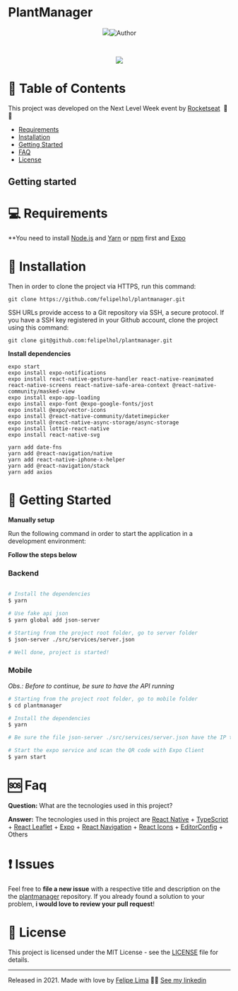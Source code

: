 #  PlantManager

<p align="center">
<img src="/src/assets/plantmanager-preview.png/>

</p>

[![Author](https://img.shields.io/badge/author-Felipe%20Lima-red)](https://github.com/felipelhol)

<br />

<p align="center">
<img src="/src/assets/plantmanager-preview.png"/>
</p>

# :pushpin: Table of Contents

This project was developed on the Next Level Week event by [Rocketseat](https://rocketseat.com.br/) &nbsp;🚀💜

- [Requirements](#computer-requirements)
- [Installation](#round_pushpin-installation)
- [Getting Started](#runner-getting-started)
- [FAQ](#sos-faq)
- [License](#closed_book-license)

## Getting started

# :computer: Requirements

\*\*You need to install [Node.js](https://nodejs.org/en/download/) and [Yarn](https://yarnpkg.com/) or [npm](https://www.npmjs.com/) first and [Expo](https://expo.io/)

# :round_pushpin: Installation

Then in order to clone the project via HTTPS, run this command:

```
git clone https://github.com/felipelhol/plantmanager.git
```

SSH URLs provide access to a Git repository via SSH, a secure protocol. If you have a SSH key registered in your Github account, clone the project using this command:

```
git clone git@github.com:felipelhol/plantmanager.git
```

**Install dependencies**

```
expo start
expo install expo-notifications
expo install react-native-gesture-handler react-native-reanimated react-native-screens react-native-safe-area-context @react-native-community/masked-view
expo install expo-app-loading
expo install expo-font @expo-google-fonts/jost
expo install @expo/vector-icons
expo install @react-native-community/datetimepicker
expo install @react-native-async-storage/async-storage
expo install lottie-react-native
expo install react-native-svg

yarn add date-fns
yarn add @react-navigation/native
yarn add react-native-iphone-x-helper
yarn add @react-navigation/stack
yarn add axios
```

# :runner: Getting Started

**Manually setup**

Run the following command in order to start the application in a development environment:

**Follow the steps below**

### Backend

```bash

# Install the dependencies
$ yarn

# Use fake api json
$ yarn global add json-server

# Starting from the project root folder, go to server folder
$ json-server ./src/services/server.json

# Well done, project is started!
```

### Mobile

_Obs.: Before to continue, be sure to have the API running_

```bash
# Starting from the project root folder, go to mobile folder
$ cd plantmanager

# Install the dependencies
$ yarn

# Be sure the file json-server ./src/services/server.json have the IP to your fake API

# Start the expo service and scan the QR code with Expo Client
$ yarn start
```

# :sos: Faq

**Question:** What are the tecnologies used in this project?

**Answer:** The tecnologies used in this project are [React Native](https://reactnative.dev/) + [TypeScript](https://www.typescriptlang.org/) + [React Leaflet](https://react-leaflet.js.org/) + [Expo](https://expo.io/) + [React Navigation](https://reactnavigation.org/) + [React Icons](https://react-icons.netlify.com/#/) + [EditorConfig](https://editorconfig.org/) + Others

##

# :exclamation: Issues

Feel free to **file a new issue** with a respective title and description on the the [plantmanager](https://github.com/felipelhol/.../issues) repository. If you already found a solution to your problem, **i would love to review your pull request**!

# :closed_book: License

This project is licensed under the MIT License - see the [LICENSE](LICENSE) file for details.

---

Released in 2021.
Made with love by [Felipe Lima](https://github.com/felipelhol) 👏🚀
[See my linkedin](https://www.linkedin.com/in/felipe-holanda-198224128/)

